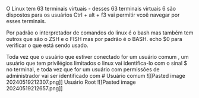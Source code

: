 
O Linux tem 63 terminais virtuais  - desses 63 terminais virtuais 6 são dispostos para os usuários Ctrl  + alt + f3 vai permitir vcoê navegar por esses terminais.

Por padrão o interpretador de comandos  do linux é o bash mas também tem outros que são o ZSH e o FISH mas por padrão é o BASH. echo $0 para verificar o que está sendo usado.

Toda vez que o usuário que estiver conectado for um usuário comum , um usuário que tem privilégios limitados o linux vai identifica-lo com o sinal $ no terminal, e toda vez que for um usuário com permissões de administrador vai ser identificado com # 
Usuário comum
![[Pasted image 20240519212307.png]]
Usuário Root
![[Pasted image 20240519212657.png]]

